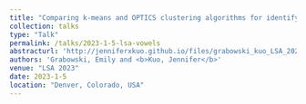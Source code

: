 ```yaml
---
title: "Comparing k-means and OPTICS clustering algorithms for identifying vowel categories"
collection: talks
type: "Talk"
permalink: /talks/2023-1-5-lsa-vowels
abstracturl: 'http://jenniferxkuo.github.io/files/grabowski_kuo_LSA_2023_vowels.pdf'
authors: 'Grabowski, Emily and <b>Kuo, Jennifer</b>'
venue: "LSA 2023"
date: 2023-1-5
location: "Denver, Colorado, USA"
---
```

